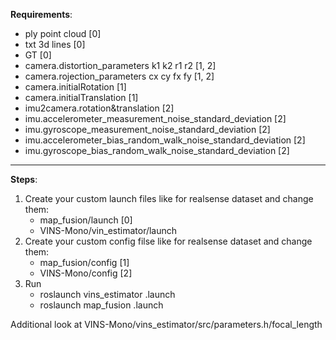 **Requirements**:
- ply point cloud [0]
- txt 3d lines [0]
- GT [0]
- camera.distortion_parameters k1 k2 r1 r2 [1, 2]
- camera.rojection_parameters cx cy fx fy [1, 2]
- camera.initialRotation [1]
- camera.initialTranslation [1]
- imu2camera.rotation&translation [2]
- imu.accelerometer_measurement_noise_standard_deviation [2]
- imu.gyroscope_measurement_noise_standard_deviation [2]
- imu.accelerometer_bias_random_walk_noise_standard_deviation [2]
- imu.gyroscope_bias_random_walk_noise_standard_deviation [2]

---
**Steps**:
1. Create your custom launch files like for realsense dataset and change them:
    - map_fusion/launch [0]
    - VINS-Mono/vin_estimator/launch
2. Create your custom config filse like for realsense dataset and change them:
    - map_fusion/config [1]
    - VINS-Mono/config [2]
3. Run
    - roslaunch vins_estimator <your>.launch 
    - roslaunch map_fusion <your>.launch

Additional look at VINS-Mono/vins_estimator/src/parameters.h/focal_length
